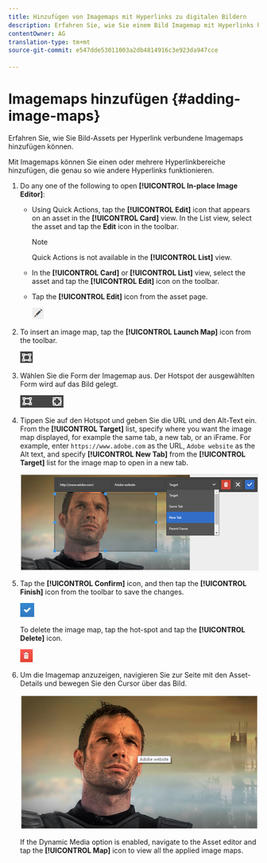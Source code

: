 ```yaml
---
title: Hinzufügen von Imagemaps mit Hyperlinks zu digitalen Bildern
description: Erfahren Sie, wie Sie einem Bild Imagemap mit Hyperlinks hinzufügen.
contentOwner: AG
translation-type: tm+mt
source-git-commit: e547dde53011003a2db4814916c3e923da947cce

---
```



# Imagemaps hinzufügen {#adding-image-maps}

Erfahren Sie, wie Sie Bild-Assets per Hyperlink verbundene Imagemaps hinzufügen können.

Mit Imagemaps können Sie einen oder mehrere Hyperlinkbereiche hinzufügen, die genau so wie andere Hyperlinks funktionieren.

1. Do any one of the following to open **[!UICONTROL In-place Image Editor]**:

   * Using Quick Actions, tap the **[!UICONTROL Edit]** icon that appears on an asset in the **[!UICONTROL Card]** view. In the List view, select the asset and tap the **Edit** icon in the toolbar.

      >[!NOTE]
      >
      >Quick Actions is not available in the **[!UICONTROL List]** view.

   * In the **[!UICONTROL Card]** or **[!UICONTROL List]** view, select the asset and tap the **[!UICONTROL Edit]** icon on the toolbar.
   * Tap the **[!UICONTROL Edit]** icon from the asset page.

      ![chlimage_1-420](assets/chlimage_1-420.png)

1. To insert an image map, tap the **[!UICONTROL Launch Map]** icon from the toolbar.

   ![chlimage_1-421](assets/chlimage_1-421.png)

1. Wählen Sie die Form der Imagemap aus. Der Hotspot der ausgewählten Form wird auf das Bild gelegt.

   ![chlimage_1-422](assets/chlimage_1-422.png)

1. Tippen Sie auf den Hotspot und geben Sie die URL und den Alt-Text ein. From the **[!UICONTROL Target]** list, specify where you want the image map displayed, for example the same tab, a new tab, or an iFrame. For example, enter `https://www.adobe.com` as the URL, `Adobe website` as the Alt text, and specify **[!UICONTROL New Tab]** from the **[!UICONTROL Target]** list for the image map to open in a new tab.

   ![chlimage_1-423](assets/chlimage_1-423.png)

1. Tap the **[!UICONTROL Confirm]** icon, and then tap the **[!UICONTROL Finish]** icon from the toolbar to save the changes.

   ![chlimage_1-424](assets/chlimage_1-424.png)

   To delete the image map, tap the hot-spot and tap the **[!UICONTROL Delete]** icon.

   ![chlimage_1-425](assets/chlimage_1-425.png)

1. Um die Imagemap anzuzeigen, navigieren Sie zur Seite mit den Asset-Details und bewegen Sie den Cursor über das Bild.

   ![chlimage_1-426](assets/chlimage_1-426.png)

   If the Dynamic Media option is enabled, navigate to the Asset editor and tap the **[!UICONTROL Map]** icon to view all the applied image maps.
